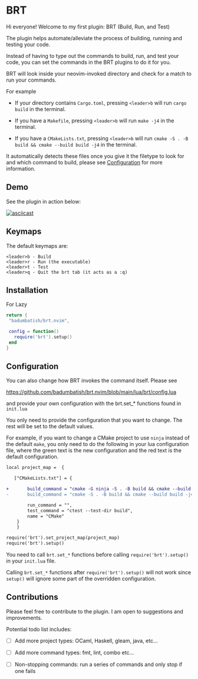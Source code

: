 # BRT

Hi everyone! Welcome to my first plugin: BRT (Build, Run, and Test)

The plugin helps automate/alleviate the process of building, running and testing your code.

Instead of having to type out the commands to build, run, and test your code, you can set the commands in the BRT plugins to do it for you.

BRT will look inside your neovim-invoked directory and check for a match to run your commands.

For example
- If your directory contains `Cargo.toml`, pressing `<leader>b` will run `cargo build` in the terminal.

- If you have a `Makefile`, pressing `<leader>b` will run `make -j4` in the terminal.

- If you have a `CMakeLists.txt`, pressing `<leader>b` will run `cmake -S . -B build && cmake --build build -j4` in the terminal.

It automatically detects these files once you give it the filetype to look for and which command to build, please see [Configuration](##Configuration) for more information.

## Demo
See the plugin in action below:

[![asciicast](https://asciinema.org/a/672407.svg)](https://asciinema.org/a/672407)

## Keymaps

The default keymaps are:
```
<leader>b - Build
<leader>r - Run (the executable)
<leader>t - Test
<leader>q - Quit the brt tab (it acts as a :q)
```

## Installation
For Lazy   
```lua  
return {
 "badumbatish/brt.nvim",

 config = function()
   require('brt').setup()
 end
}
```

## Configuration
You can also change how BRT invokes the command itself. Please see 

https://github.com/badumbatish/brt.nvim/blob/main/lua/brt/config.lua

and provide your own configuration with the brt.set_* functions found in `init.lua`

You only need to provide the configuration that you want to change. The rest will be set to the default values.

For example, if you want to change a CMake project to use `ninja` instead of the default `make`, you only need to do the following in your lua configuration file,
where the green text is the new configuration and the red text is the default configuration.
```diff
local project_map =  {

   ["CMakeLists.txt"] = {

+       build_command = "cmake -G ninja -S . -B build && cmake --build build -j4",
-       build_command = "cmake -S . -B build && cmake --build build -j4",

        run_command = "",
        test_command = "ctest --test-dir build",
        name = "CMake"
    }
    }

require('brt').set_project_map(project_map)
require('brt').setup()
```
You need to call `brt.set_*` functions before calling `require('brt').setup()` in your `init.lua` file.

Calling `brt.set_*` functions after `require('brt').setup()` will not work since `setup()` will ignore some part of the overridden configuration.

## Contributions
Please feel free to contribute to the plugin. I am open to suggestions and improvements.

Potential todo list includes:
- [ ] Add more project types: OCaml, Haskell, gleam, java, etc...
- [ ] Add more command types: fmt, lint, combo  etc...
- [ ] Non-stopping commands: run a series of commands and only stop if one fails
 
